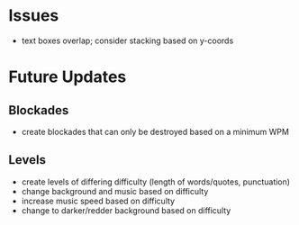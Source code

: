 # Issues
* text boxes overlap; consider stacking based on y-coords

# Future Updates
## Blockades
* create blockades that can only be destroyed based on a minimum WPM
## Levels
* create levels of differing difficulty (length of words/quotes, punctuation)
* change background and music based on difficulty
* increase music speed based on difficulty
* change to darker/redder background based on difficulty